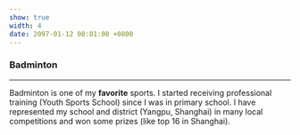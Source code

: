 ```yaml
---
show: true
width: 4
date: 2097-01-12 00:01:00 +0800
---
```


<div class="p-4">
    <h3>Badminton</h3>
    <hr />
    <p>
        Badminton is one of my <strong>favorite</strong> sports. I started receiving professional training (Youth Sports School) since I was in primary school. I have represented my school and district (Yangpu, Shanghai) in many local competitions and won some prizes (like top 16 in Shanghai).
    </p>
    
<!-- <img 
  data-src="{{ 'assets/images/bazinga/hobbies/badminton.png' | relative_url }}" 
  class="lazy w-100 rounded" 
  src="{{ '/assets/images/empty_300x200.png' | relative_url }}" 
  data-toggle="tooltip" 
  data-placement="top" 
  title="This image was generated by GPT-4o based on a photo of myself."> -->

</div>
